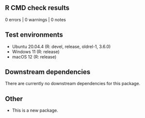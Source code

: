 ## R CMD check results

0 errors | 0 warnings | 0 notes

## Test environments

* Ubuntu 20.04.4 (R: devel, release, oldrel-1, 3.6.0)
* Windows 11 (R: release)
* macOS 12 (R: release)

## Downstream dependencies

There are currently no downstream dependencies for this package.

## Other

* This is a new package.
